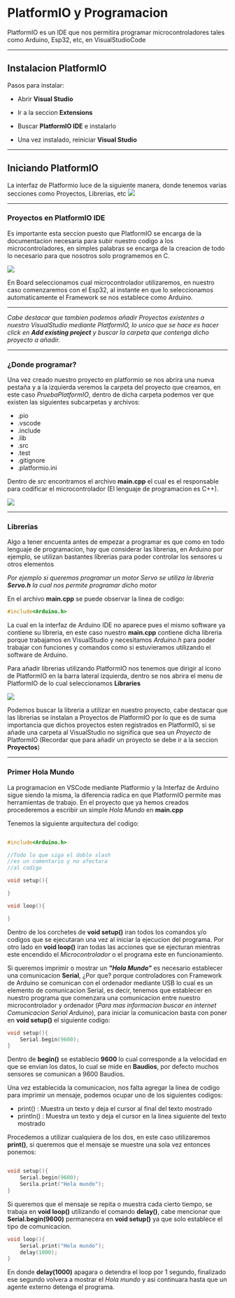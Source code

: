 # PlatformIO y Programacion

PlatformIO es un IDE que nos permitira programar microcontroladores tales como Arduino, Esp32, etc, en VisualStudioCode

***

## Instalacion PlatformIO

Pasos para instalar:

- Abrir **Visual Studio**

- Ir a la seccion **Extensions**

- Buscar **PlatformIO IDE** e instalarlo

- Una vez instalado, reiniciar **Visual Studio**

***
## Iniciando PlatformIO

La interfaz de Platformio luce de la siguiente manera, donde tenemos varias secciones como Proyectos, Librerias, etc
![](Projects.png)
***
### Proyectos en PlatformIO IDE

Es importante esta seccion puesto que PlatformIO se encarga de la documentacion necesaria para subir nuestro codigo a los microcontroladores, en simples palabras se encarga de la creacion de todo lo necesario para que nosotros solo programemos en C.

![](NewProject.png)

En Board seleccionamos cual microcontrolador utilizaremos, en nuestro caso comenzaremos con el Esp32, al instante en que lo seleccionamos automaticamente el Framework se nos establece como Arduino.
***
*Cabe destacar que tambien podemos añadir Proyectos existentes a nuestro VisualStudio mediante PlatformIO, lo unico que se hace es hacer click en **Add existing project** y buscar la carpeta que contenga dicho proyecto a añadir.*
***

### ¿Donde programar?

Una vez creado nuestro proyecto en platformio se nos abrira una nueva pestaña y a la izquierda veremos la carpeta del proyecto que creamos, en este caso *PruebaPlatformIO*, dentro de dicha carpeta podemos ver que existen las siguientes subcarpetas y archivos:

- .pio
- .vscode
- .include
- .lib
- .src
- .test
- .gitignore
- .platformio.ini

Dentro de *src* encontramos el archivo **main.cpp** el cual es el responsable para codificar el microcontrolador (El lenguaje de programacion es C++).

![](Main.png)

***

### Librerias

Algo a tener encuenta antes de empezar a programar es que como en todo lenguaje de programacion, hay que considerar las librerias, en Arduino por ejemplo, se utilizan bastantes librerias para poder controlar los sensores u otros elementos

*Por ejemplo si queremos programar un motor Servo se utiliza la libreria **Servo.h** la cual nos permite programar dicho motor*

En el archivo **main.cpp** se puede observar la linea de codigo:
```cpp
#include<Arduino.h>
```
La cual en la interfaz de Arduino IDE no aparece pues el mismo software ya contiene su libreria, en este caso nuestro **main.cpp** contiene dicha libreria porque trabajamos en VisualStudio y necesitamos *Arduino.h* para poder trabajar con funciones y comandos como si estuvieramos utilizando el software de Arduino.

Para añadir librerias utilizando PlatformIO nos tenemos que dirigir al icono de PlatformIO en la barra lateral izquierda, dentro se nos abrira el menu de PlatformIO de lo cual seleccionamos **Libraries**

![](Libraries.png)

Podemos buscar la libreria a utilizar en nuestro proyecto, cabe destacar que las librerias se instalan a Proyectos de PlatformIO por lo que es de suma importancia que dichos proyectos esten registrados en PlatformIO, si se añade una carpeta al VisualStudio no significa que sea un *Proyecto* de PlatformIO (Recordar que para añadir un proyecto se debe ir a la seccion **Proyectos**)

***

### Primer Hola Mundo

La programacion en VSCode mediante Platformio y la Interfaz de Arduino sigue siendo la misma, la diferencia radica en que PlatformIO permite mas herramientas de trabajo. En el proyecto que ya hemos creados procederemos a escribir un simple *Hola Mundo* en **main.cpp**

Tenemos la siguiente arquitectura del codigo:

```cpp

#include<Arduino.h>

//Todo lo que siga el doble slash
//es un comentario y no afectara
//al codigo

void setup(){

}

void loop(){

}
```
Dentro de los corchetes de **void setup()** iran todos los comandos y/o codigos que se ejecutaran una vez al iniciar la ejecucion del programa. Por otro lado en **void loop()** iran todas las acciones que se ejecturan mientras este encendido el *Microcontrolador* o el programa este en funcionamiento.

Si queremos imprimir o mostrar un ***"Hola Mundo"*** es necesario establecer una comunicacion **Serial**, ¿Por que? porque controladores con Framework de Arduino se comunican con el ordenador mediante USB lo cual es un elemento de comunicacion Serial, es decir, tenemos que establecer en nuestro programa que comenzara una comunicacion entre nuestro microcontrolador y ordenador (*Para mas informacion buscar en internet Comunicacion Serial Arduino*), para iniciar la comunicacion basta con poner en **void setup()** el siguiente codigo:

```cpp
void setup(){
    Serial.begin(9600);
}
```
Dentro de **begin()** se establecio **9600** lo cual corresponde a la velocidad en que se envian los datos, lo cual se mide en **Baudios**, por defecto muchos sensores se comunican a 9600 Baudios.

Una vez establecida la comunicacion, nos falta agregar la linea de codigo para imprimir un mensaje, podemos ocupar uno de los siguientes codigos:

- print() : Muestra un texto y deja el cursor al final del texto mostrado
- println() : Muestra un texto y deja el cursor en la linea siguiente del texto mostrado

Procedemos a utilizar cualquiera de los dos, en este caso utilizaremos **print()**, si queremos que el mensaje se muestre una sola vez entonces ponemos:

```cpp

void setup(){
    Serial.begin(9600);
    Serila.print("Hola mundo");
}

```
Si queremos que el mensaje se repita o muestra cada cierto tiempo, se trabaja en **void loop()** utilizando el comando **delay()**, cabe mencionar que **Serial.begin(9600)** permanecera en **void setup()** ya que solo establece el tipo de comunicacion.

```cpp
void loop(){
    Serial.print("Hola mundo");
    delay(1000);
}
```
En donde **delay(1000)** apagara o detendra el loop por 1 segundo, finalizado ese segundo volvera a mostrar el *Hola mundo* y asi continuara hasta que un agente externo detenga el programa.
